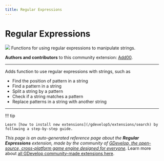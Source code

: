 ```yaml
---
title: Regular Expressions
---
```

# Regular Expressions

![](https://resources.gdevelop-app.com/assets/Icons/regex.svg)
Functions for using regular expressions to manipulate strings.

**Authors and contributors** to this community extension: [Add00](https://gd.games/Add00).

---

Adds function to use regular expressions with strings, such as  

- Find the position of pattern in a string 
- Find a pattern in a string
- Split a string by a pattern
- Check if a string matches a pattern
- Replace patterns in a string with another string

---

!!! tip

    Learn [how to install new extensions](/gdevelop5/extensions/search) by following a step-by-step guide.

*This page is an auto-generated reference page about the **Regular Expressions** extension, made by the community of [GDevelop, the open-source, cross-platform game engine designed for everyone](https://gdevelop.io/).* Learn more about [all GDevelop community-made extensions here](/gdevelop5/extensions).